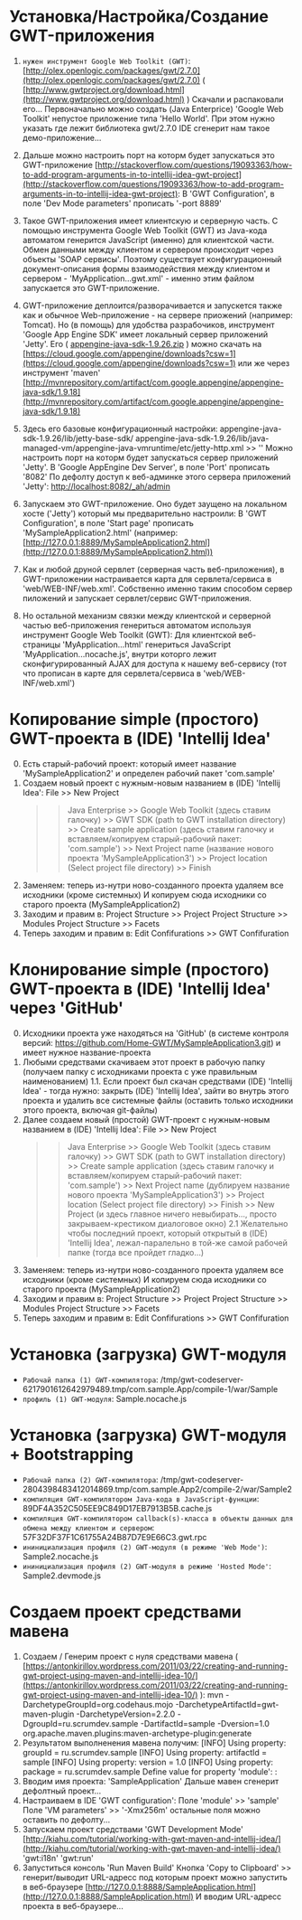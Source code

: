 Установка/Настройка/Создание GWT-приложения
===========================================
1. `нужен инструмент Google Web Toolkit (GWT)`: [http://olex.openlogic.com/packages/gwt/2.7.0](http://olex.openlogic.com/packages/gwt/2.7.0) ( [http://www.gwtproject.org/download.html](http://www.gwtproject.org/download.html) )
   Скачали и распаковали его...
   Первоначально можно создать (Java Enterprice) 'Google Web Toolkit' непустое приложение типа 'Hello World'. При этом нужно указать где лежит библиотека gwt/2.7.0
   IDE сгенерит нам такое демо-приложение...
2. Дальше можно настроить порт на которм будет запускаться это GWT-приложение [http://stackoverflow.com/questions/19093363/how-to-add-program-arguments-in-to-intellij-idea-gwt-project](http://stackoverflow.com/questions/19093363/how-to-add-program-arguments-in-to-intellij-idea-gwt-project):
   В 'GWT Configuration', в поле 'Dev Mode parameters' прописать '-port 8889'
3. Такое GWT-приложения имеет клиентскую и серверную часть.
   С помощью инструмента Google Web Toolkit (GWT) из Java-кода автоматом генерится JavaScript (именно) для клиентской части.
   Обмен данными между клиентом и сервером происходит через объекты 'SOAP сервисы'.
   Поэтому существует конфигурационный документ-описания формы взаимодействия между клиентом и сервером - 'MyApplication...gwt.xml' - именно этим файлом запускается это GWT-приложение.
4. GWT-приложение деплоится/разворачивается и запускется также как и обычное Web-приложение - на сервере приожений (например: Tomcat).
   Но (в помощь) для удобства разрабочиков, инструмент 'Google App Engine SDK' имеет локальный сервер приложений 'Jetty'. Его ( [appengine-java-sdk-1.9.26.zip](https://storage.googleapis.com/appengine-sdks/featured/appengine-java-sdk-1.9.26.zip) ) можно скачать на [https://cloud.google.com/appengine/downloads?csw=1](https://cloud.google.com/appengine/downloads?csw=1)
   или же через инструмент 'maven' [http://mvnrepository.com/artifact/com.google.appengine/appengine-java-sdk/1.9.18](http://mvnrepository.com/artifact/com.google.appengine/appengine-java-sdk/1.9.18)
5. Здесь его базовые конфигурационный настройки:
   appengine-java-sdk-1.9.26/lib/jetty-base-sdk/
   appengine-java-sdk-1.9.26/lib/java-managed-vm/appengine-java-vmruntime/etc/jetty-http.xml >> '<Set name="port"><Property name="jetty.port" default="8080" /></Set>'
   Можно настроить порт на которм будет запускаться сервер приложений 'Jetty'. В 'Google AppEngine Dev Server', в поле 'Port' прописать '8082'
   По дефолту доступ к веб-админке этого сервера приложений 'Jetty': [http://localhost:8082/_ah/admin](http://localhost:8082/_ah/admin)
6. Запускаем это GWT-приложение.
   Оно будет заущено на локальном хосте ('Jetty') который мы предварительно настроили:
   В 'GWT Configuration', в поле 'Start page' прописать 'MySampleApplication2.html'
   (например: [http://127.0.0.1:8889/MySampleApplication2.html](http://127.0.0.1:8889/MySampleApplication2.html))
   
7. Как и любой друной сервлет (серверная часть веб-приложения), в GWT-приложении настраивается карта для сервлета/сервиса в 'web/WEB-INF/web.xml'.
   Собственно именно таким способом сервер пиложений и запускает сервлет/сервис GWT-приложения.
8. Но остальной механизм связки между клиентской и серверной частью веб-приложения генериться автоматом используя инструмент Google Web Toolkit (GWT):
   Для клиентской веб-страницы 'MyApplication...html' генериться JavaScript 'MyApplication...nocache.js', внутри которго лежит сконфигурированный AJAX для доступа к нашему веб-сервису (тот что прописан в карте для сервлета/сервиса в 'web/WEB-INF/web.xml')

Копирование simple (простого) GWT-проекта в (IDE) 'Intellij Idea'
=================================================================
0. Есть старый-рабочий проект: который имеет название 'MySampleApplication2' и определен рабочий пакет 'com.sample'
1. Создаем новый проект с нужным-новым названием в (IDE) 'Intellij Idea':
   File >> New Project
   >> Java Enterprise >> Google Web Toolkit (здесь ставим галочку) >> GWT SDK (path to GWT installation directory) >> Create sample application (здесь ставим галочку и вставляем/копируем старый-рабочий пакет: 'com.sample') >> Next
   >> Project name (название нового проекта 'MySampleApplication3') >> Project location (Select project file directory) >> Finish
2. Заменяем: теперь из-нутри ново-созданного проекта удаляем все исходники (кроме системных) И копируем сюда исходники со старого проекта (MySampleApplication2)
3. Заходим и правим в:
   Project Structure >> Project
   Project Structure >> Modules
   Project Structure >> Facets
4. Теперь заходим и правим в:
   Edit Confifurations >> GWT Confifuration

Клонирование simple (простого) GWT-проекта в (IDE) 'Intellij Idea' через 'GitHub'
=================================================================================
0. Исходники проекта уже находяться на 'GitHub' (в системе контроля версий: https://github.com/Home-GWT/MySampleApplication3.git) и имеет нужное название-проекта
1. Любыми средствами скачиваем этот проект в рабочую папку (получаем папку с исходниками проекта с уже правильным наименованием)
1.1. Если проект был скачан средствами (IDE) 'Intellij Idea' - тогда нужно: закрыть (IDE) 'Intellij Idea', зайти во внутрь этого проекта и удалить все системные файлы (оставить только исходники этого проекта, включая git-файлы)
2. Далее создаем новый (простой) GWT-проект с нужным-новым названием в (IDE) 'Intellij Idea':
   File >> New Project
   >> Java Enterprise >> Google Web Toolkit (здесь ставим галочку) >> GWT SDK (path to GWT installation directory) >> Create sample application (здесь ставим галочку и вставляем/копируем старый-рабочий пакет: 'com.sample') >> Next
   >> Project name (дублируем название нового проекта 'MySampleApplication3') >> Project location (Select project file directory) >> Finish >> New Project (и здесь главное ничего невыбирать..., просто закрываем-крестиком диалоговое окно)
2.1 Желательно чтобы последний проект, который открытый в (IDE) 'Intellij Idea', лежал-паралельно в той-же самой рабочей папке (тогда все пройдет гладко...)
3. Заменяем: теперь из-нутри ново-созданного проекта удаляем все исходники (кроме системных) И копируем сюда исходники со старого проекта (MySampleApplication2)
4. Заходим и правим в:
   Project Structure >> Project
   Project Structure >> Modules
   Project Structure >> Facets
5. Теперь заходим и правим в:
   Edit Confifurations >> GWT Confifuration


Установка (загрузка) GWT-модуля
===============================
* `Рабочай папка (1) GWT-компилятора`: /tmp/gwt-codeserver-6217901612642979489.tmp/com.sample.App/compile-1/war/Sample
* `профиль (1) GWT-модуля`: Sample.nocache.js


Установка (загрузка) GWT-модуля + Bootstrapping
===============================================
* `Рабочай папка (2) GWT-компилятора`: /tmp/gwt-codeserver-2804398483412014869.tmp/com.sample.App2/compile-2/war/Sample2
* `компиляция GWT-компилятором Java-кода в JavaScript-функции`: 89DF4A352C505EE9C849D17EB7913B5B.cache.js
* `компиляция GWT-компилятором callback(s)-класса в объекты данных для обмена между клиентом и сервером`: 57F32DF37F1C61755A24B87D7E9E66C3.gwt.rpc
* `ининициализация профиля (2) GWT-модуля (в режиме 'Web Mode')`: Sample2.nocache.js
* `ининициализация профиля (2) GWT-модуля в режиме 'Hosted Mode'`: Sample2.devmode.js


Создаем проект средствами мавена
================================
1. Создаем / Генерим проект с нуля средствами мавена ( [https://antonkirillov.wordpress.com/2011/03/22/creating-and-running-gwt-project-using-maven-and-intellij-idea-10/](https://antonkirillov.wordpress.com/2011/03/22/creating-and-running-gwt-project-using-maven-and-intellij-idea-10/) ):
   mvn -DarchetypeGroupId=org.codehaus.mojo -DarchetypeArtifactId=gwt-maven-plugin -DarchetypeVersion=2.2.0 -DgroupId=ru.scrumdev.sample -DartifactId=sample -Dversion=1.0 org.apache.maven.plugins:maven-archetype-plugin:generate
2. Результатом выполненения мавена получим:
[INFO] Using property: groupId = ru.scrumdev.sample
[INFO] Using property: artifactId = sample
[INFO] Using property: version = 1.0
[INFO] Using property: package = ru.scrumdev.sample
Define value for property 'module': : 
3. Вводим имя проекта: 'SampleApplication'
   Дальше мавен сгенерит дефолтный проект...
4. Настраиваем в IDE 'GWT configuration':
   Поле 'module' >> 'sample'
   Поле 'VM parameters' >> '-Xmx256m'
   остальные поля можно оставить по дефолту...
5. Запускаем проект средствами 'GWT Development Mode' [http://kiahu.com/tutorial/working-with-gwt-maven-and-intellij-idea/](http://kiahu.com/tutorial/working-with-gwt-maven-and-intellij-idea/)
   'gwt:i18n'
   'gwt:run'
6. Запуститься консоль 'Run Maven Build'
   Кнопка 'Copy to Clipboard' >> генерит/выводит URL-адресс под которым проект можно запустить в веб-браузере [http://127.0.0.1:8888/SampleApplication.html](http://127.0.0.1:8888/SampleApplication.html)
   И вводим URL-адресс проекта в веб-браузере...
